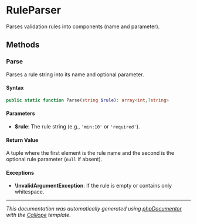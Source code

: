 # RuleParser

Parses validation rules into components (name and parameter).

## Methods

### Parse

Parses a rule string into its name and optional parameter.

#### Syntax

```php
public static function Parse(string $rule): array<int,?string>
```

#### Parameters

- **$rule**: The rule string (e.g., `'min:10'` or `'required'`).

#### Return Value

A tuple where the first element is the rule name and the second is the optional rule parameter (`null` if absent).

#### Exceptions

- **\InvalidArgumentException**: If the rule is empty or contains only whitespace.

---

*This documentation was automatically generated using [phpDocumentor](http://www.phpdoc.org/) with the [Calliope](https://github.com/DaphneWebFramework/Calliope) template.*
